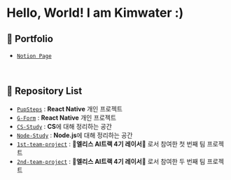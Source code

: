 # **Hello, World! I am Kimwater :)**

## 📌 **Portfolio**
- [`Notion Page`](https://www.notion.so/iamkimwater/Dev-Portfolio-8cf8d2696e624b18bfd836c94bfe7515?source=copy_link)
<br>

## 📌 **Repository List**

- [`PupSteps`](https://github.com/iamkimwater/PupSteps) : **React Native** 개인 프로젝트
- [`G-Form`](https://github.com/iamkimwater/G-Form) : **React Native** 개인 프로젝트
- [`CS-Study`](https://github.com/iamkimwater/CS-Study.git) : **CS**에 대해 정리하는 공간
- [`Node-Study`](https://github.com/iamkimwater/Node-Study) : **Node.js**에 대해 정리하는 공간
- [`1st-team-project`](https://github.com/iamkimwater/1st-team-project.git) : 🐰**엘리스 AI트랙 4기 레이서**🏁 로서 참여한 첫 번째 팀 프로젝트
- [`2nd-team-project`](https://github.com/iamkimwater/2nd-team-project.git) : 🐰**엘리스 AI트랙 4기 레이서**🏁 로서 참여한 두 번째 팀 프로젝트

